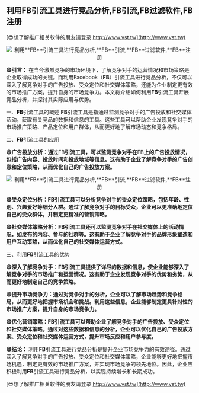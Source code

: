 ## **利用**FB**引流工具进行竞品分析,**FB**引流,**FB**过滤软件,**FB**注册**

[😍想了解推广相关软件的朋友请登录 http://www.vst.tw](http://www.vst.tw)

 <center><img src="https://vst.tw/MP4/tuiguang/png/1.png" alt="利用**FB**引流工具进行竞品分析,**FB**引流,**FB**过滤软件,**FB**注册"></center>

**😄引言：**
在当今激烈竞争的市场环境下，了解竞争对手的运营情况和市场策略是企业取得成功的关键。而利用Facebook（**FB**）引流工具进行竞品分析，不仅可以深入了解竞争对手的广告投放、受众定位和社交媒体策略，还能为企业制定更有效的市场推广方案，提升自身的市场竞争力。本文将介绍如何利用**FB**引流工具开展竞品分析，并探讨其实际应用与优势。

一、**FB**引流工具的概述
**FB**引流工具是指通过监测竞争对手的广告投放和社交媒体活动，获取有关竞品的数据和信息的工具。这些工具可以帮助企业发现竞争对手的市场推广策略、产品定位和用户群体，从而更好地了解市场动态和竞争格局。

二、**FB**引流工具的应用

**😄广告投放分析：通过**FB**引流工具，可以监测竞争对手在**FB**上的广告投放情况，包括广告内容、投放时间和投放地域等信息。这有助于企业了解竞争对手的广告创意和定位策略，从而优化自己的广告投放方案。**

 <center><img src="https://vst.tw/MP4/tuiguang/png/4.png" alt="利用**FB**引流工具进行竞品分析,**FB**引流,**FB**过滤软件,**FB**注册"></center>

**😄受众定位分析：**FB**引流工具可以分析竞争对手的受众定位策略，包括年龄、性别、兴趣爱好等细分人群。通过了解竞争对手的目标受众，企业可以更准确地定位自己的受众群体，并制定更精准的营销策略。**

**😄社交媒体策略分析：**FB**引流工具还可以监测竞争对手在社交媒体上的活动情况，如发布的内容、参与的社群等。这有助于企业了解竞争对手的品牌形象塑造和用户互动策略，从而优化自己的社交媒体运营方式。**

三、利用**FB**引流工具的优势

**😄深入了解竞争对手：**FB**引流工具提供了详尽的数据和信息，使企业能够深入了解竞争对手的市场推广和运营情况。这有助于企业发现竞争对手的优势和劣势，从而更好地制定自己的竞争策略。**

**😄提升市场竞争力：通过对竞争对手的分析，企业可以了解市场趋势和竞争格局，从而更好地把握市场机会和挑战。利用这些信息，企业能够制定更具针对性的市场推广方案，提升自身的市场竞争力。**

**😄优化营销策略：**FB**引流工具可以帮助企业了解竞争对手的广告投放、受众定位和社交媒体策略。通过对这些数据和信息的分析，企业可以优化自己的广告投放方案、受众定位和社交媒体运营方式，提升市场反应和用户参与度。**

**😄结论：**
利用**FB**引流工具进行竞品分析是提升企业市场竞争力的有效途径。通过深入了解竞争对手的广告投放、受众定位和社交媒体策略，企业能够更好地把握市场机遇，制定更有效的市场推广方案，并实现市场竞争的领先地位。因此，企业应积极利用**FB**引流工具进行竞品分析，以实现持续增长和长期成功。

[😍想了解推广相关软件的朋友请登录 http://www.vst.tw](http://www.vst.tw)



